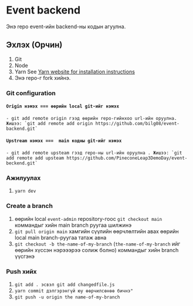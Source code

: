 # Event backend

Энэ repo event-ийн backend-ны кодын агуулна.

## Эхлэх (Орчин)
1. Git
2. Node
3. Yarn See [Yarn website for installation instructions](https://yarnpkg.com/lang/en/docs/install/) 
4. Энэ repo-г fork хийнэ.

### Git configuration
  #### `Origin нэмэх === өөрийн local git-ийг нэмэх`

    - git add remote origin гээд өөрийн repo-гийнхоо url-ийн оруулна. Жишээ: `git add remote add origin https://github.com/bilg08/event-backend.git`
  #### `Upstream нэмэх ===  main кодны git-ийг нэмэх`
    - git add remote upsteam гээд repo-ны url-ийн оруулна . Жишээ: `git add remote add upsteam https://github.com/PineconeLeap3DemoDay/event-beckend.git`

### Ажилуулах
1. `yarn dev`

### Create a branch

1.  өөрийн local `event-admin` repository-гоос `git checkout main` коммандыг хийн main branch руугаа шилжинэ
2. `git pull origin main` хамгийн сүүлийн өөрчлөлтийн авах өөрийн local main branch-руугаа татаж авна
3. `git checkout -b the-name-of-my-branch` (`the-name-of-my-branch` 
    ийг өөрийн хүссэн нэрэээрээ солиж болно) коммандыг хийн branch үүсгэнэ

### Push хийх
1. `git add . эсвэл git add changedfile.js`
2. `yarn commit дэлгэрэнгүй юу өөрчилсөнөө бичнэ"`
3. `git push -u origin the name-of-my-branch`
